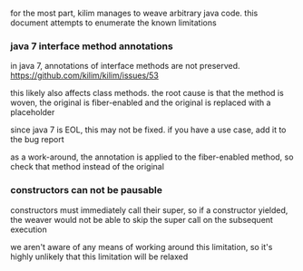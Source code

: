 for the most part, kilim manages to weave arbitrary java code.
this document attempts to enumerate the known limitations


### java 7 interface method annotations

in java 7, annotations of interface methods are not preserved.
https://github.com/kilim/kilim/issues/53

this likely also affects class methods.
the root cause is that the method is woven, the original is fiber-enabled
and the original is replaced with a placeholder

since java 7 is EOL, this may not be fixed.
if you have a use case, add it to the bug report

as a work-around, the annotation is applied to the fiber-enabled method, so check that method instead of the original

### constructors can not be pausable

constructors must immediately call their super, so if a constructor yielded,
the weaver would not be able to skip the super call on the subsequent execution

we aren't aware of any means of working around this limitation, so it's highly
unlikely that this limitation will be relaxed







